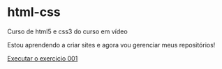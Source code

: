 # html-css
 Curso de html5 e css3 do curso em vídeo

 Estou aprendendo a criar sites e agora vou gerenciar meus repositórios!

 <a href="https://anarosabastos.github.io/html-css/exercicios/ex001/index.html">Executar o exercicio 001</a>
